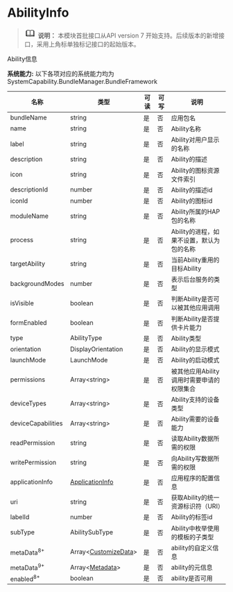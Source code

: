 # AbilityInfo



> ![icon-note.gif](public_sys-resources/icon-note.gif) **说明：**
> 本模块首批接口从API version 7 开始支持。后续版本的新增接口，采用上角标单独标记接口的起始版本。



Ability信息



 **系统能力:** 以下各项对应的系统能力均为SystemCapability.BundleManager.BundleFramework

| 名称                  | 类型                                                     | 可读 | 可写 | 说明                                      |
| --------------------- | -------------------------------------------------------- | ---- | ---- | ----------------------------------------- |
| bundleName            | string                                                   | 是   | 否   | 应用包名                                  |
| name                  | string                                                   | 是   | 否   | Ability名称                               |
| label                 | string                                                   | 是   | 否   | Ability对用户显示的名称                   |
| description           | string                                                   | 是   | 否   | Ability的描述                             |
| icon                  | string                                                   | 是   | 否   | Ability的图标资源文件索引                 |
| descriptionId         | number                                                   | 是   | 否   | Ability的描述id                           |
| iconId                | number                                                   | 是   | 否   | Ability的图标id                           |
| moduleName            | string                                                   | 是   | 否   | Ability所属的HAP包的名称                  |
| process               | string                                                   | 是   | 否   | Ability的进程，如果不设置，默认为包的名称 |
| targetAbility         | string                                                   | 是   | 否   | 当前Ability重用的目标Ability              |
| backgroundModes       | number                                                   | 是   | 否   | 表示后台服务的类型                        |
| isVisible             | boolean                                                  | 是   | 否   | 判断Ability是否可以被其他应用调用         |
| formEnabled           | boolean                                                  | 是   | 否   | 判断Ability是否提供卡片能力               |
| type                  | AbilityType                                              | 是   | 否   | Ability类型                               |
| orientation           | DisplayOrientation                                       | 是   | 否   | Ability的显示模式                         |
| launchMode            | LaunchMode                                               | 是   | 否   | Ability的启动模式                         |
| permissions           | Array\<string>                                           | 是   | 否   | 被其他应用Ability调用时需要申请的权限集合 |
| deviceTypes           | Array\<string>                                           | 是   | 否   | Ability支持的设备类型                     |
| deviceCapabilities    | Array\<string>                                           | 是   | 否   | Ability需要的设备能力                     |
| readPermission        | string                                                   | 是   | 否   | 读取Ability数据所需的权限                 |
| writePermission       | string                                                   | 是   | 否   | 向Ability写数据所需的权限                 |
| applicationInfo       | [ApplicationInfo](js-apis-bundle-ApplicationInfo.md)     | 是   | 否   | 应用程序的配置信息                        |
| uri                   | string                                                   | 是   | 否   | 获取Ability的统一资源标识符（URI）        |
| labelId               | number                                                   | 是   | 否   | Ability的标签id                           |
| subType               | AbilitySubType                                           | 是   | 否   | Ability中枚举使用的模板的子类型           |
| metaData<sup>8+</sup> | Array\<[CustomizeData](js-apis-bundle-CustomizeData.md)> | 是   | 否   | ability的自定义信息                       |
| metaData<sup>9+</sup> | Array\<[Metadata](js-apis-bundle-Metadata.md)>           | 是   | 否   | ability的元信息                           |
| enabled<sup>8+</sup>  | boolean                                                  | 是   | 否   | ability是否可用                           |